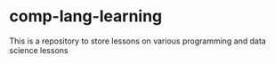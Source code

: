 # comp-lang-learning
This is a repository to store lessons on various programming and data science lessons 
